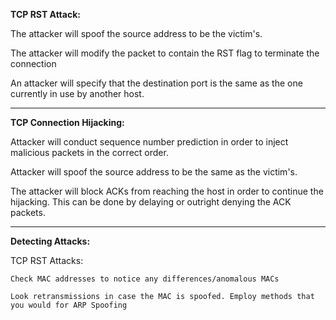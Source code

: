 

**TCP RST Attack:** 

The attacker will spoof the source address to be the victim's. 

The attacker will modify the packet to contain the RST flag to terminate the connection

An attacker will specify that the destination port is the same as the one currently in use by another host. 

-----------------------------------------

**TCP Connection Hijacking:** 

Attacker will conduct sequence number prediction in order to inject malicious packets in the correct order. 

Attacker will spoof the source address to be the same as the victim's. 

The attacker will block ACKs from reaching the host in order to continue the hijacking. This can be done by delaying or outright denying the ACK packets. 

-----------------------------------------


**Detecting Attacks:** 


TCP RST Attacks: 

	Check MAC addresses to notice any differences/anomalous MACs

	Look retransmissions in case the MAC is spoofed. Employ methods that you would for ARP Spoofing

